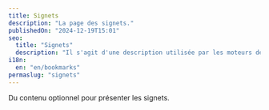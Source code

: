 ```yaml
---
title: Signets
description: "La page des signets."
publishedOn: "2024-12-19T15:01"
seo:
  title: "Signets"
  description: "Il s'agit d'une description utilisée par les moteurs de recherche."
i18n:
  en: "en/bookmarks"
permaslug: "signets"
---
```


Du contenu optionnel pour présenter les signets.
